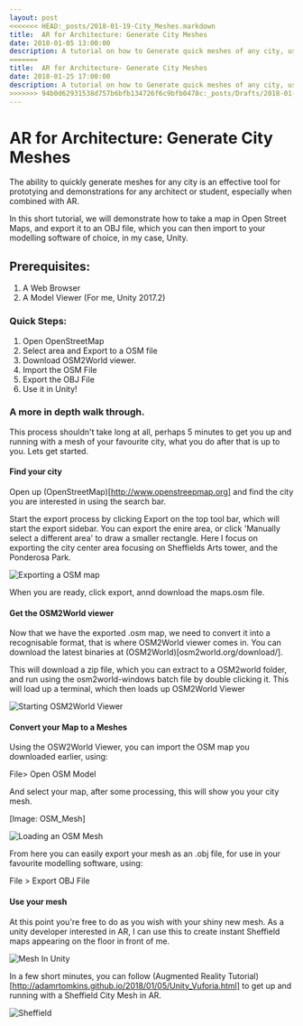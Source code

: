 ```yaml
---
layout: post
<<<<<<< HEAD:_posts/2018-01-19-City_Meshes.markdown
title:  AR for Architecture: Generate City Meshes
date: 2018-01-05 13:00:00
description: A tutorial on how to Generate quick meshes of any city, using Open Street Maps.	
=======
title:  AR for Architecture- Generate City Meshes
date: 2018-01-25 17:00:00
description: A tutorial on how to Generate quick meshes of any city, using Open Street Maps.
>>>>>>> 94b0d62931538d757b6bfb134726f6c9bfb0478c:_posts/Drafts/2018-01-25-City_Meshes.markdown
---
```


# AR for Architecture: Generate City Meshes

The ability to quickly generate meshes for any city is an effective tool for prototying and demonstrations for any architect or student, especially when combined with AR. 

In this short tutorial, we will demonstrate how to take a map in Open Street Maps, and export it to an OBJ file, which you can then import to your modelling software of choice, in my case, Unity.  

## Prerequisites:

1. A Web Browser
2. A Model Viewer (For me, Unity 2017.2)

### Quick Steps:

1. Open OpenStreetMap
2. Select area and Export to a OSM file
3. Download OSM2World viewer.
4. Import the OSM File
5. Export the OBJ File
6. Use it in Unity!

### A more in depth walk through.

This process shouldn't take long at all, perhaps 5 minutes to get you up and running with a mesh of your favourite city, what you do after that is up to you. Lets get started.

#### Find your city

Open up (OpenStreetMap)[http://www.openstreepmap.org] and find the city you are interested in using the search bar.

Start the export process by clicking Export on the top tool bar, which will start the export sidebar. You can export the enire area, or click 'Manually select a different area' to draw a smaller rectangle. Here I focus on exporting the city center area focusing on Sheffields Arts tower, and the Ponderosa Park.

<div class="img_row">
	<img style="max-height: 100%"  src="{{ site.baseurl }}/img/Blogs/Tracked_AR_Vuforia/OSM_export.PNG" alt="Exporting a OSM map" title="Export OSM"/>
</div>

When you are ready, click export, annd download the maps.osm file. 

#### Get the OSM2World viewer 

Now that we have the exported .osm map, we need to convert it into a recognisable format, that is where OSM2World viewer comes in. You can download the latest binaries at (OSM2World)[osm2world.org/download/].

This will download a zip file, which you can extract to a OSM2world folder, and run using the osm2world-windows batch file by double clicking it. This will load up a terminal, which then loads up OSM2World Viewer



<div class="img_row">
	<img style="max-height: 100%"  src="{{ site.baseurl }}/img/Blogs/Tracked_AR_Vuforia/OSM_Viewer.PNG" alt="Starting OSM2World Viewer" title="OSM2World"/>
</div>


#### Convert your Map to a Meshes

Using the OSW2World Viewer, you can import the OSM map you downloaded earlier, using:

File> Open OSM Model

And select your map, after some processing, this will show you your city mesh.

[Image: OSM_Mesh]<div class="img_row">
	<img style="max-height: 100%"  src="{{ site.baseurl }}/img/Blogs/Tracked_AR_Vuforia/OSM_Mesh.PNG" alt="Loading an OSM Mesh" title="OSM2World Mesh"/>
</div>

From here you can easily export your mesh as an .obj file, for use in your favourite modelling software, using:

File > Export OBJ File

#### Use your mesh

At this point you're free to do as you wish with your shiny new mesh. As a unity developer interested in AR, I can use this to create instant Sheffield maps appearing on the floor in front of me.

<div class="img_row">
	<img style="max-height: 100%"  src="{{ site.baseurl }}/img/Blogs/Tracked_AR_Vuforia/Unity_Sheffield.PNG" alt="Mesh In Unity" title="Unity Mesh"/>
</div>

In a few short minutes, you can follow (Augmented Reality Tutorial)[http://adamrtomkins.github.io/2018/01/05/Unity_Vuforia.html] to get up and running with a Sheffield City Mesh in AR. 

<div class="img_row">
	<img style="max-height: 100%"  src="{{ site.baseurl }}/img/Blogs/Tracked_AR_Vuforia/Unity_Sheffield_AR.jpeg" alt=Sheffield in AR" title="Sheffield_in_AR"/>
	
</div>





